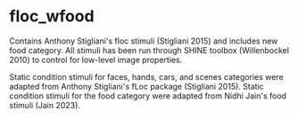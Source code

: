 # floc_wfood

Contains Anthony Stigliani's floc stimuli (Stigliani 2015) and includes new food category. All stimuli has been run through SHINE toolbox (Willenbockel 2010) to control for low-level image properties. 

Static condition stimuli for faces, hands, cars, and scenes categories were adapted from Anthony Stigliani's fLoc package (Stigliani 2015). Static condition stimuli for the food category were adapted from Nidhi Jain's food stimuli (Jain 2023). 
